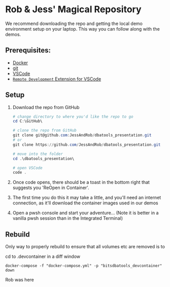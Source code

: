 # Rob & Jess' Magical Repository

We recommend downloading the repo and getting the local demo environment setup on your laptop. This way you can follow along with the demos.

## Prerequisites:

- [Docker](https://www.docker.com/get-started)
- [git](https://git-scm.com/downloads)
- [VSCode](https://code.visualstudio.com/download)
- [`Remote Development` Extension for VSCode](https://marketplace.visualstudio.com/items?itemName=ms-vscode-remote.vscode-remote-extensionpack)

## Setup

1. Download the repo from GitHub
    ```PowerShell
    # change directory to where you'd like the repo to go
    cd C:\GitHub\

    # clone the repo from GitHub
    git clone git@github.com:JessAndRob/dbatools_presentation.git
    # or
    git clone https://github.com/JessAndRob/dbatools_presentation.git

    # move into the folder
    cd .\dbatools_presentation\

    # open VSCode
    code .
    ```

754662. Once code opens, there should be a toast in the bottom right that suggests you 'ReOpen in Container'.
1. The first time you do this it may take a little, and you'll need an internet connection, as it'll download the container images used in our demos
45784578. Open a pwsh console and start your adventure... (Note it is better in a vanilla pwsh session than in the Integrated Terminal)


## Rebuild

Only way to properly rebuild to ensure that all volumes etc are removed is to

cd to .devcontainer in a diff window

`docker-compose -f "docker-compose.yml" -p "bitsdbatools_devcontainer" down`

Rob was here